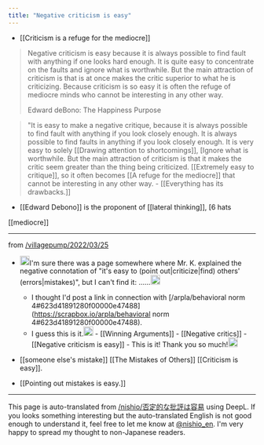 ```yaml
---
title: "Negative criticism is easy"
---
```


- [[Criticism is a refuge for the mediocre]]
> Negative criticism is easy because it is always possible to find fault with anything if one looks hard enough. It is quite easy to concentrate on the faults and ignore what is worthwhile. But the main attraction of criticism is that is at once makes the critic superior to what he is criticizing. Because criticism is so easy it is often the refuge of mediocre minds who cannot be interesting in any other way.
>
>  Edward deBono: The Happiness Purpose

> "It is easy to make a negative critique, because it is always possible to find fault with anything if you look closely enough. It is always possible to find faults in anything if you look closely enough. It is very easy to solely [[Drawing attention to shortcomings]], [Ignore what is worthwhile. But the main attraction of criticism is that it makes the critic seem greater than the thing being criticized. [[Extremely easy to critique]], so it often becomes [[A refuge for the mediocre]] that cannot be interesting in any other way.
    - [[Everything has its drawbacks.]]

- [[Edward Debono]] is the proponent of [[lateral thinking]], [6 hats

[[mediocre]]

---
from [/villagepump/2022/03/25](https://scrapbox.io/villagepump/2022/03/25)
- <img src='https://scrapbox.io/api/pages/villagepump/nishio/icon' alt='/villagepump/nishio.icon' height="19.5"/>I'm sure there was a page somewhere where Mr. K. explained the negative connotation of "it's easy to (point out|criticize|find) others' (errors|mistakes)", but I can't find it: ......<img src='https://scrapbox.io/api/pages/villagepump/takker/icon' alt='/villagepump/takker.icon' height="19.5"/>
    - I thought I'd post a link in connection with [/arpla/behavioral norm 4#623d41891280f00000e47488](https://scrapbox.io/arpla/behavioral norm 4#623d41891280f00000e47488).
    - I guess this is it.<img src='https://scrapbox.io/api/pages/villagepump/nishio/icon' alt='/villagepump/nishio.icon' height="19.5"/>
            - [[Winning Arguments]]
            - [[Negative critics]]
            - [[Negative criticism is easy]]
            - This is it! Thank you so much!<img src='https://scrapbox.io/api/pages/villagepump/takker/icon' alt='/villagepump/takker.icon' height="19.5"/>

- [[someone else's mistake]] [[The Mistakes of Others]] [[Criticism is easy]].
- [[Pointing out mistakes is easy.]]

---
This page is auto-translated from [/nishio/否定的な批評は容易](https://scrapbox.io/nishio/否定的な批評は容易) using DeepL. If you looks something interesting but the auto-translated English is not good enough to understand it, feel free to let me know at [@nishio_en](https://twitter.com/nishio_en). I'm very happy to spread my thought to non-Japanese readers.